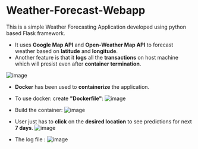#  Weather-Forecast-Webapp

This is a simple Weather Forecasting Application developed using python based Flask framework.
* It uses **Google Map API** and **Open-Weather Map API** to forecast weather based on **latitude** and **longitude**.
* Another feature is that it **logs** all the **transactions** on host machine which will presist even after **container termination**.
  
![image](https://github.com/ksh-97/Weather-Forecast-Webapp/assets/97159706/9a7e5f02-d74f-4ed9-a799-e595f305de71)
* **Docker** has been used to **containerize** the application.
*  To use docker: create **"Dockerfile"**:
![image](https://github.com/ksh-97/Weather-Forecast-Webapp/assets/97159706/f794cb70-2e5d-4e6b-ad48-8599b30c2229)

* Build the container:
![image](https://github.com/ksh-97/Weather-Forecast-Webapp/assets/97159706/dbf6ba5d-7a52-419d-9cb7-bbf07dfa91c8)


* User just has to **click** on the **desired location** to  see predictions for next **7 days**. 
![image](https://github.com/ksh-97/Weather-Forecast-Webapp/assets/97159706/9bdcd347-d445-411f-8afe-e34be9e3160f)

* The log file :
![image](https://github.com/ksh-97/Weather-Forecast-Webapp/assets/97159706/bfdc6017-1eee-4694-bc56-11fdb321a1c2)
